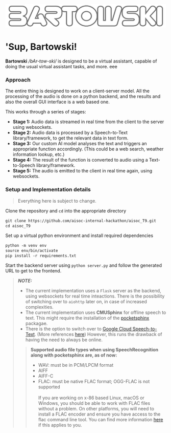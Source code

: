 ![bartowski.png](assets/bartowski.png)

# 'Sup, Bartowski!

**Bartowski** */bAr-tow-ski/* is designed to be a virtual assistant, capable of doing the usual virtual assistant tasks, and more.
eee

### Approach
The entire thing is designed to work on a client-server model. All the processing of the audio is done on a python backend, and the results and also the overall GUI interface is a web based one.

This works through a series of stages:
- **Stage 1:** Audio data is streamed in real time from the client to the server using websockets.
- **Stage 2:** Audio data is processed by a Speech-to-Text library/framework, to get the relevant data in text form.
- **Stage 3:** Our custom AI model analyses the text and triggers an appropriate function accordingly. (This could be a web search, weather information lookup, etc.)
- **Stage 4:** The result of the function is converted to audio using a Text-to-Speech library/framework.
- **Stage 5:** The audio is emitted to the client in real time again, using websockets. 


### Setup and Implementation details
> Everything here is subject to change.

Clone the repository and `cd` into the appropriate directory
```shell
git clone https://github.com/aisoc-internal-hackathon/aisoc_T9.git
cd aisoc_T9
```

Set up a virtual python environment and install required dependencies
```shell
python -m venv env
source env/bin/activate
pip install -r requirements.txt
```

Start the backend server using `python server.py` and follow the generated URL to get to the frontend.

> ***NOTE:*** 
> - The current implementation uses a `Flask` server as the backend, using websockets for real time inteactions. There is the possibility of switching over to `aiohttp` later on, in case of increased complexities.
> - The current implementation uses **CMUSphinx** for offline speech to text. This might require the installation of the [pocketsphinx](https://cmusphinx.github.io/wiki/download/) packagae.
> - There is the option to switch over to [Google Cloud Speech-to-Text](https://cloud.google.com/speech-to-text/v2/docs/streaming-recognize). (More references [here](https://github.com/saharmor/realtime-transcription-playground/blob/main/backend/demo_web_app.py)) However, this runs the drawback of having the need to always be online.
>> **Supported audio file types when using SpeechRecognition along with pocketsphinx are, as of now:**
>> - WAV: must be in PCM/LPCM format
>> - AIFF
>> - AIFF-C
>> - FLAC: must be native FLAC format; OGG-FLAC is not supported
>> </br></br> If you are working on x-86 based Linux, macOS or Windows, you should be able to work with FLAC files without a problem. On other platforms, you will need to install a FLAC encoder and ensure you have access to the flac command line tool. You can find more information [here](https://xiph.org/flac/) if this applies to you.
